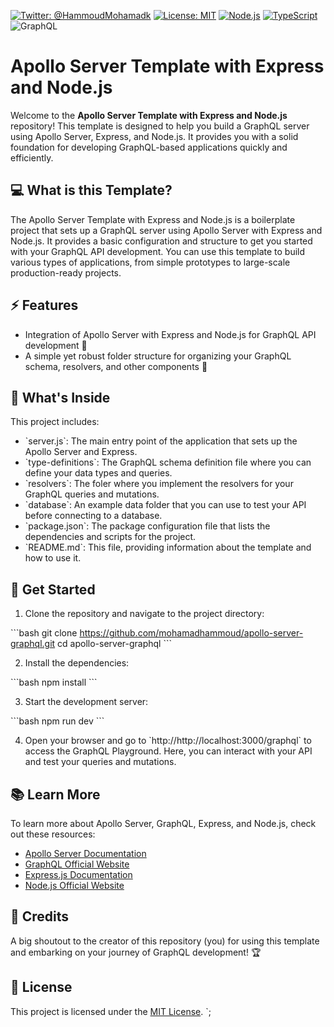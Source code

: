 [![Twitter: @HammoudMohamadk](https://img.shields.io/twitter/follow/HammoudMohamadk.svg?style=social)](https://twitter.com/HammoudMohamadk)
[![License: MIT](https://img.shields.io/badge/License-MIT-green.svg)](https://opensource.org/licenses/MIT)
[![Node.js](https://img.shields.io/badge/Node.js-v14-blue)](https://nodejs.org/)
[![TypeScript](https://img.shields.io/badge/TypeScript-v4.4.2-blue)](https://www.typescriptlang.org/)
![GraphQL](https://img.shields.io/badge/GraphQL-+-orange)

# Apollo Server Template with Express and Node.js

Welcome to the **Apollo Server Template with Express and Node.js** repository! This template is designed to help you build a GraphQL server using Apollo Server, Express, and Node.js. It provides you with a solid foundation for developing GraphQL-based applications quickly and efficiently.

## :computer: What is this Template?

The Apollo Server Template with Express and Node.js is a boilerplate project that sets up a GraphQL server using Apollo Server with Express and Node.js. It provides a basic configuration and structure to get you started with your GraphQL API development. You can use this template to build various types of applications, from simple prototypes to large-scale production-ready projects.

## :zap: Features

- Integration of Apollo Server with Express and Node.js for GraphQL API development :rocket:
- A simple yet robust folder structure for organizing your GraphQL schema, resolvers, and other components :file_folder:

## :star2: What's Inside

This project includes:

- \`server.js\`: The main entry point of the application that sets up the Apollo Server and Express.
- \`type-definitions\`: The GraphQL schema definition file where you can define your data types and queries.
- \`resolvers\`: The foler where you implement the resolvers for your GraphQL queries and mutations.
- \`database\`: An example data folder that you can use to test your API before connecting to a database.
- \`package.json\`: The package configuration file that lists the dependencies and scripts for the project.
- \`README.md\`: This file, providing information about the template and how to use it.

## :rocket: Get Started

1. Clone the repository and navigate to the project directory:

\`\`\`bash
git clone https://github.com/mohamadhammoud/apollo-server-graphql.git
cd apollo-server-graphql
\`\`\`

2. Install the dependencies:

\`\`\`bash
npm install
\`\`\`

3. Start the development server:

\`\`\`bash
npm run dev
\`\`\`

4. Open your browser and go to \`http://http://localhost:3000/graphql\` to access the GraphQL Playground. Here, you can interact with your API and test your queries and mutations.

## :books: Learn More

To learn more about Apollo Server, GraphQL, Express, and Node.js, check out these resources:

- [Apollo Server Documentation](https://www.apollographql.com/docs/apollo-server/)
- [GraphQL Official Website](https://graphql.org/)
- [Express.js Documentation](https://expressjs.com/)
- [Node.js Official Website](https://nodejs.org/)

## :clap: Credits

A big shoutout to the creator of this repository (you) for using this template and embarking on your journey of GraphQL development! :trophy:

## :memo: License

This project is licensed under the [MIT License](https://opensource.org/licenses/MIT).
`;
